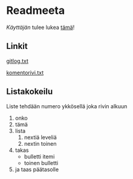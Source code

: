 # Readmeeta

*Käyttäjän* tulee lukea [tämä](https://www.fmi.fi)!

## Linkit
[gitlog.txt](https://github.com/samuana/sandbox/blob/master/laskarit/viikko1/gitlog.txt)

[komentorivi.txt](https://github.com/samuana/sandbox/blob/master/laskarit/viikko1/komentorivi.txt)

## Listakokeilu

Liste tehdään numero ykkösellä joka rivin alkuun

1. onko
1. tämä 
1. lista
	1. nextiä leveliä
	1. nextin toinen
1. takas
	* bulletti itemi
	* toinen bulletti
1. ja taas päätasolle

